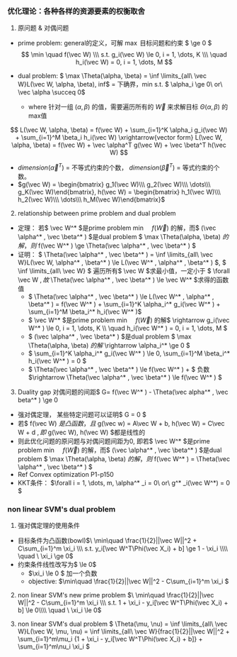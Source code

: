 ### 优化理论：各种各样的资源要素的权衡取舍
1. 原问题 & 对偶问题

- prime problem: general的定义，可解 $\max$ 目标问题和约束 $ \ge 0 $
$$ \min \quad f(\vec W) \\\ s.t. g_i(\vec W) \le 0, i = 1, \dots, K  \\\ \quad h_i(\vec W) = 0, i = 1, \dots, M $$


- dual problem: 
$ \max \Theta(\alpha, \beta) = \inf \limits_{all\ \vec W}L(\vec W, \alpha, \beta), inf$ = 下确界，min
s.t. $ \alpha_i \ge 0\ or\ \vec \alpha \succeq 0$
  - where 针对一组 $(\alpha, \beta)$ 的值，需要遍历所有的 $\vec W$ 来求解目标 $\Theta(\alpha, \beta)$ 的max值

$$ L(\vec W, \alpha, \beta) = f(\vec W) + \sum_{i=1}^K \alpha_i g_i(\vec W) + \sum_{i=1}^M \beta_i h_i(\vec W) \xrightarrow{vector form} L(\vec W, \alpha, \beta) = f(\vec W) + \vec \alpha^T g(\vec W) + \vec \beta^T h(\vec W) $$
  - $dimension(\vec \alpha^T)$ = 不等式约束的个数， $dimension(\vec \beta^T)$ = 等式约束的个数。
  - $g(\vec W) = \begin{bmatrix} g_1(\vec W)\\\ g_2(\vec W)\\\ \dots\\\ g_K(\vec W)\end{bmatrix}, h(\vec W) = \begin{bmatrix} h_1(\vec W)\\\ h_2(\vec W)\\\ \dots\\\ h_M(\vec W)\end{bmatrix}$

2. relationship between prime problem and dual problem
- 定理： 若$ \vec W^* $是prime problem $\min \quad f(\vec W)$ 的解，而$ (\vec \alpha^* , \vec \beta^* ) $是dual problem $ \max \Theta(\alpha, \beta) $的解，则$ f(\vec W^* ) \ge \Theta(\vec \alpha^* , \vec \beta^* ) $
- 证明： $ \Theta(\vec \alpha^* , \vec \beta^* ) = \inf \limits_{all\ \vec W}L(\vec W, \alpha^* , \beta^* ) \le L(\vec W^* , \alpha^* , \beta^* ) $, $ \inf \limits_{all\ \vec W} $ 遍历所有$ \vec W $求最小值，一定小于 $ \forall \vec W $,故$ \Theta(\vec \alpha^* , \vec \beta^* ) \le \vec W^* $求得的函数值 
  -  $ \Theta(\vec \alpha^* , \vec \beta^* ) \le L(\vec W^* , \alpha^* , \beta^* ) =  f(\vec W^* ) + \sum_{i=1}^K \alpha_i^* g_i(\vec W^* ) + \sum_{i=1}^M \beta_i^* h_i(\vec W^* )$
  - $ \vec W^* $是prime problem $\min \quad f(\vec W)$ 的解$ \rightarrow g_i(\vec W^* ) \le 0, i = 1, \dots, K  \\\ \quad h_i(\vec W^* ) = 0, i = 1, \dots, M $
  - $ (\vec \alpha^* , \vec \beta^* ) $是dual problem $ \max \Theta(\alpha, \beta) $的解$ \rightarrow \alpha_i^* \ge 0 $
  - $ \sum_{i=1}^K \alpha_i^* g_i(\vec W^* ) \le 0, \sum_{i=1}^M \beta_i^* h_i(\vec W^* ) = 0 $
  - $ \Theta(\vec \alpha^* , \vec \beta^* ) \le f(\vec W^* ) + $ 负数 $\rightarrow \Theta(\vec \alpha^* , \vec \beta^* ) \le f(\vec W^* ) $
3. Duality gap 对偶问题的间距$ G= f(\vec W^* ) - \Theta(\vec alpha^* , \vec beta^* ) \ge 0
 - 强对偶定理， 某些特定问题可以证明$ G = 0 $
  - 若$ f(\vec W) $是凸函数，且$ g(\vec w) = A\vec W + b, h(\vec W) = C\vec W + d $, 即$ g(\vec W), h(\vec W) $都是线性的
  - 则此优化问题的原问题与对偶问题间距为0, 即若$ \vec W^* $是prime problem $\min \quad f(\vec W)$ 的解，而$ (\vec \alpha^* , \vec \beta^* ) $是dual problem $ \max \Theta(\alpha, \beta) $的解，则$ f(\vec W^* ) = \Theta(\vec \alpha^* , \vec \beta^* ) $ 
  - Ref Convex optimization P1-p150
- KKT条件： $\forall i = 1, \dots, m, \alpha^* _i = 0\ or\ g^* _i(\vec W^*) = 0 $
  
### non linear SVM's dual problem
1. 强对偶定理的使用条件
- 目标条件为凸函数(bowl)$\  \min\quad \frac{1}{2}||\vec W||^2 + C\sum_{i=1}^m \xi_i \\\ 
s.t. y_i[\vec W^T\Phi(\vec X_i) + b] \ge 1 - \xi_i \\\\
\quad \ \xi_i \ge 0$
- 约束条件线性改写为$ \le 0$
  - $\xi_i \le 0 $ 加一个负数 
  - objective: $\min\quad \frac{1}{2}||\vec W||^2 - C\sum_{i=1}^m \xi_i $
2. non linear SVM's new prime problem
$\  \min\quad \frac{1}{2}||\vec W||^2 - C\sum_{i=1}^m \xi_i \\\ 
s.t.  1 + \xi_i - y_i[\vec W^T\Phi(\vec X_i) + b] \le 0\\\\
\quad \ \xi_i \le 0$

3. non linear SVM's dual problem
$ \Theta(\mu, \nu) = \inf \limits_{all\ \vec W}L(\vec W, \mu, \nu) = \inf \limits_{all\ \vec W}{frac{1}{2}||\vec W||^2 + \sum_{i=1}^m\mu_i {1 + \xi_i - y_i[\vec W^T\Phi(\vec X_i) + b]} + \sum_{i=1}^m\nu_i \xi_i $
